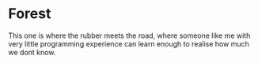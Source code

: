 # Forest

This one is where the rubber meets the road, where someone like me with very little programming experience can learn enough to realise how much we dont know.
